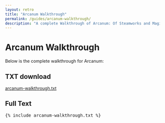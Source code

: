 ```yaml
---
layout: retro
title: "Arcanum Walkthrough"
permalink: /guides/arcanum-walkthrough/
description: "A complete Walkthrough of Arcanum: Of Steamworks and Magick Obscura"
---
```


# Arcanum Walkthrough

Below is the complete walkthrough for Arcanum:

## TXT download

[arcanum-walkthrough.txt](/assets/txt/arcanum-walkthrough.txt)

## Full Text

<pre class="walkthrough">
{% include arcanum-walkthrough.txt %}
</pre>

